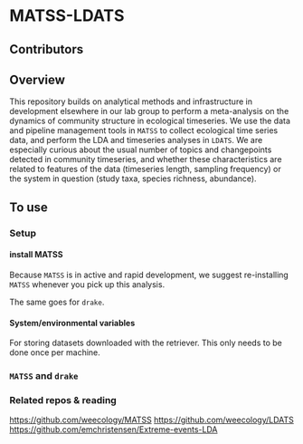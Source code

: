 # MATSS-LDATS

## Contributors

## Overview

This repository builds on analytical methods and infrastructure in development elsewhere in our lab group to perform a meta-analysis on the dynamics of community structure in ecological timeseries. We use the data and pipeline management tools in `MATSS` to collect ecological time series data, and perform the LDA and timeseries analyses in `LDATS`. We are especially curious about the usual number of topics and changepoints detected in community timeseries, and whether these characteristics are related to features of the data (timeseries length, sampling frequency) or the system in question (study taxa, species richness, abundance). 

## To use

### Setup

#### install MATSS
Because `MATSS` is in active and rapid development, we suggest re-installing `MATSS` whenever you pick up this analysis.

The same goes for `drake`. 

#### System/environmental variables
For storing datasets downloaded with the retriever. This only needs to be done once per machine.

### `MATSS` and  `drake`

### Related repos & reading

https://github.com/weecology/MATSS
https://github.com/weecology/LDATS
https://github.com/emchristensen/Extreme-events-LDA
